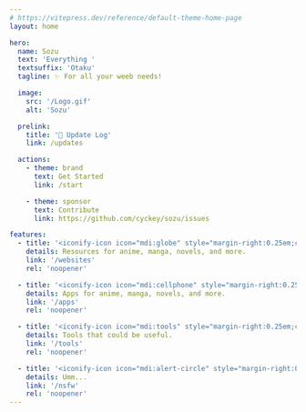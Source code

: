 ```yaml
---
# https://vitepress.dev/reference/default-theme-home-page
layout: home

hero:
  name: Sozu
  text: 'Everything '
  textsuffix: 'Otaku'
  tagline: ✨ For all your weeb needs!

  image:
    src: '/Logo.gif'
    alt: 'Sozu'

  prelink:
    title: '🎉 Update Log'
    link: /updates

  actions:
    - theme: brand
      text: Get Started
      link: /start

    - theme: sponsor
      text: Contribute
      link: https://github.com/cyckey/sozu/issues

features:
  - title: '<iconify-icon icon="mdi:globe" style="margin-right:0.25em;color:#f39c12;"></iconify-icon>Websites'
    details: Resources for anime, manga, novels, and more.
    link: '/websites'
    rel: 'noopener'

  - title: '<iconify-icon icon="mdi:cellphone" style="margin-right:0.25em;color:#e74c3c;"></iconify-icon>Apps'
    details: Apps for anime, manga, novels, and more.
    link: '/apps'
    rel: 'noopener'

  - title: '<iconify-icon icon="mdi:tools" style="margin-right:0.25em;color:#3498db;"></iconify-icon>Tools'
    details: Tools that could be useful.
    link: '/tools'
    rel: 'noopener'

  - title: '<iconify-icon icon="mdi:alert-circle" style="margin-right:0.25em;color:#2ecc71;"></iconify-icon>NSFW'
    details: Umm...
    link: '/nsfw'
    rel: 'noopener'
---
```


<Home />
<style>
  :root {
    --vp-home-hero-image-background-image: none !important;
  }
</style>
